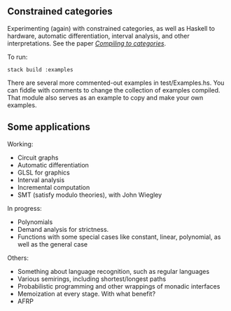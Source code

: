 ## Constrained categories

Experimenting (again) with constrained categories, as well as Haskell to hardware, automatic differentiation, interval analysis, and other interpretations. See the paper [*Compiling to categories*](http://conal.net/papers/compiling-to-categories).

To run:

    stack build :examples

There are several more commented-out examples in test/Examples.hs.
You can fiddle with comments to change the collection of examples compiled.
That module also serves as an example to copy and make your own examples.

## Some applications

Working:

*   Circuit graphs
*   Automatic differentiation
*   GLSL for graphics
*   Interval analysis
*   Incremental computation
*   SMT (satisfy modulo theories), with John Wiegley

In progress:

*   Polynomials
*   Demand analysis for strictness.
*   Functions with some special cases like constant, linear, polynomial, as well as the general case

Others:

*   Something about language recognition, such as regular languages
*   Various semirings, including shortest/longest paths
*   Probabilistic programming and other wrappings of monadic interfaces
*   Memoization at every stage. With what benefit?
*   AFRP

